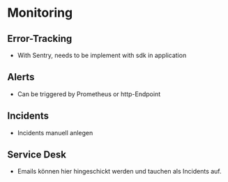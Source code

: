 # Monitoring 

## Error-Tracking 

 * With Sentry, needs to be implement with sdk in application 

## Alerts 

 * Can be triggered by Prometheus or http-Endpoint 

## Incidents 

 * Incidents manuell anlegen 

## Service Desk 

  * Emails können hier hingeschickt werden und tauchen als Incidents auf.
